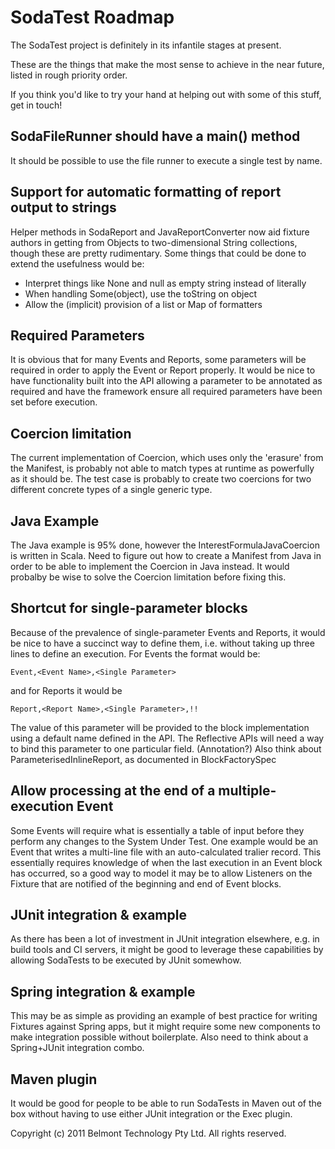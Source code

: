 SodaTest Roadmap
================

The SodaTest project is definitely in its infantile stages at present.

These are the things that make the most sense to achieve in the near future, listed in rough priority order.

If you think you'd like to try your hand at helping out with some of this stuff, get in touch!


SodaFileRunner should have a main() method
------------------------------------------
It should be possible to use the file runner to execute a single test by name.


Support for automatic formatting of report output to strings
------------------------------------------------------------
Helper methods in SodaReport and JavaReportConverter now aid fixture authors in getting from
Objects to two-dimensional String collections, though these are pretty rudimentary.
Some things that could be done to extend the usefulness would be:
* Interpret things like None and null as empty string instead of literally
* When handling Some(object), use the toString on object
* Allow the (implicit) provision of a list or Map of formatters


Required Parameters
-------------------
It is obvious that for many Events and Reports, some parameters will be required in order to
apply the Event or Report properly. It would be nice to have functionality built into the API
allowing a parameter to be annotated as required and have the framework ensure all required
parameters have been set before execution.


Coercion limitation
------------------
The current implementation of Coercion, which uses only the 'erasure' from the Manifest,
is probably not able to match types at runtime as powerfully as it should be.
The test case is probably to create two coercions for two different concrete types of a single
generic type.


Java Example
------------
The Java example is 95% done, however the InterestFormulaJavaCoercion is written in Scala.
Need to figure out how to create a Manifest from Java in order to be able to implement the
Coercion in Java instead.
It would probalby be wise to solve the Coercion limitation before fixing this.


Shortcut for single-parameter blocks
------------------------------------
Because of the prevalence of single-parameter Events and Reports, it would be nice to have a succinct way to
define them, i.e. without taking up three lines to define an execution. For Events the format would be:

    Event,<Event Name>,<Single Parameter>

and for Reports it would be

    Report,<Report Name>,<Single Parameter>,!!

The value of this parameter will be provided to the block implementation using a default name defined in the API.
The Reflective APIs will need a way to bind this parameter to one particular field. (Annotation?)
Also think about ParameterisedInlineReport, as documented in BlockFactorySpec


Allow processing at the end of a multiple-execution Event
---------------------------------------------------------
Some Events will require what is essentially a table of input before they perform any changes to the System Under Test.
One example would be an Event that writes a multi-line file with an auto-calculated tralier record.
This essentially requires knowledge of when the last execution in an Event block has occurred, so a good way to model
it may be to allow Listeners on the Fixture that are notified of the beginning and end of Event blocks.


JUnit integration & example
---------------------------
As there has been a lot of investment in JUnit integration elsewhere, e.g. in build tools and CI servers, it might
be good to leverage these capabilities by allowing SodaTests to be executed by JUnit somewhow.


Spring integration & example
----------------------------
This may be as simple as providing an example of best practice for writing Fixtures against Spring apps, but it
might require some new components to make integration possible without boilerplate.
Also need to think about a Spring+JUnit integration combo.


Maven plugin
------------
It would be good for people to be able to run SodaTests in Maven out of the box without having to use either JUnit
integration or the Exec plugin.


Copyright (c) 2011 Belmont Technology Pty Ltd. All rights reserved.
